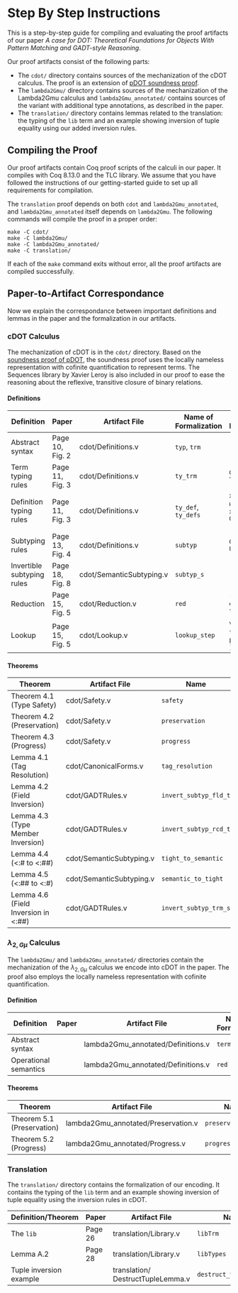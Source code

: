 # Step By Step Instructions

This is a step-by-step guide for compiling and evaluating the proof artifacts of our paper *A case for DOT: Theoretical Foundations for Objects With Pattern Matching and GADT-style Reasoning*.

Our proof artifacts consist of the following parts:

- The `cdot/` directory contains sources of the mechanization of the cDOT calculus.
  The proof is an extension of [pDOT soundness proof](https://github.com/amaurremi/dot-calculus/tree/master/src/extensions/paths).
- The `lambda2Gmu/` directory contains sources of the mechanization of the Lambda2Gmu calculus and `lambda2Gmu_annotated/` contains sources of the variant with additional type annotations, as described in the paper.
- The `translation/` directory contains lemmas related to the translation: the typing of the `lib` term and an example showing inversion of tuple equality using our added inversion rules.

## Compiling the Proof

Our proof artifacts contain Coq proof scripts of the calculi in our paper. It compiles with Coq 8.13.0 and the TLC library. We assume that you have followed the instructions of our getting-started guide to set up all requirements for compilation.

The `translation` proof depends on both `cdot` and `lambda2Gmu_annotated`, and `lambda2Gmu_annotated` itself depends on `lambda2Gmu`. The following commands will compile the proof in a proper order:

```
make -C cdot/
make -C lambda2Gmu/
make -C lambda2Gmu_annotated/
make -C translation/
```

If each of the `make` command exits without error, all the proof artifacts are compiled successfully.

## Paper-to-Artifact Correspondance

Now we explain the correspondance between important definitions and lemmas in the paper and the formalization in our artifacts.

### cDOT Calculus

The mechanization of cDOT is in the `cdot/` directory. Based on the [soundness proof of pDOT](https://github.com/amaurremi/dot-calculus/tree/master/src/extensions/paths), the soundness proof uses the locally nameless representation with cofinite quantification to represent terms. The Sequences library by Xavier Leroy is also included in our proof to ease the reasoning about the reflexive, transitive closure of binary relations.

#### Definitions

| Definition                 | Paper           | Artifact File            | Name of Formalization | Proof Notation                           |
| -------------------------- | --------------- | ------------------------ | --------------------- | ---------------------------------------- |
| Abstract syntax            | Page 10, Fig. 2 | cdot/Definitions.v       | `typ`, `trm`          |                                          |
| Term typing rules          | Page 11, Fig. 3 | cdot/Definitions.v       | `ty_trm`              | `G ⊢ t : T`                              |
| Definition typing rules    | Page 11, Fig. 3 | cdot/Definitions.v       | `ty_def`, `ty_defs`   | `x; bs; G ⊢ d : D`, `x; bs; G ⊢ ds :: T` |
| Subtyping rules            | Page 13, Fig. 4 | cdot/Definitions.v       | `subtyp`              | `G ⊢ T <: U`                             |
| Invertible subtyping rules | Page 18, Fig. 8 | cdot/SemanticSubtyping.v | `subtyp_s`            |                                          |
| Reduction                  | Page 15, Fig. 5 | cdot/Reduction.v         | `red`                 | `(γ, t) ⟼ (γ', t')`                      |
| Lookup                     | Page 15, Fig. 5 | cdot/Lookup.v            | `lookup_step`         | `γ ⟦ p ⤳ t ⟧`, `γ ⟦ p ⤳* t ⟧`            |

#### Theorems

| Theorem                             | Artifact File            | Name                  |
| ----------------------------------- | ------------------------ | --------------------- |
| Theorem 4.1 (Type Safety)           | cdot/Safety.v            | `safety`              |
| Theorem 4.2 (Preservation)          | cdot/Safety.v            | `preservation`        |
| Theorem 4.3 (Progress)              | cdot/Safety.v            | `progress`            |
| Lemma 4.1 (Tag Resolution)          | cdot/CanonicalForms.v    | `tag_resolution`      |
| Lemma 4.2 (Field Inversion)         | cdot/GADTRules.v         | `invert_subtyp_fld_t` |
| Lemma 4.3 (Type Member Inversion)   | cdot/GADTRules.v         | `invert_subtyp_rcd_t` |
| Lemma 4.4 (<:# to <:##)             | cdot/SemanticSubtyping.v | `tight_to_semantic`   |
| Lemma 4.5 (<:## to <:#)             | cdot/SemanticSubtyping.v | `semantic_to_tight`   |
| Lemma 4.6 (Field Inversion in <:##) | cdot/GADTRules.v         | `invert_subtyp_trm_s` |

### $\lambda_{2,G\mu}$ Calculus

The `lambda2Gmu/` and `lambda2Gmu_annotated/` directories contain the mechanization of the $\lambda_{2,G\mu}$ calculus we encode into cDOT in the paper. The proof also employs the locally nameless representation with cofinite quantification.

#### Definition

| Definition            | Paper | Artifact File                      | Name of Formalization | Proof Notation |
| --------------------- | ----- | ---------------------------------- | --------------------- | -------------- |
| Abstract syntax       |       | lambda2Gmu_annotated/Definitions.v | `term`                |                |
| Operational semantics |       | lambda2Gmu_annotated/Definitions.v | `red`                 | `e1 --> e2`    |

#### Theorems

| Theorem                    | Artifact File                       | Name               |
| -------------------------- | ----------------------------------- | ------------------ |
| Theorem 5.1 (Preservation) | lambda2Gmu_annotated/Preservation.v | `preservation_thm` |
| Theorem 5.2 (Progress)     | lambda2Gmu_annotated/Progress.v     | `progress_thm`     |

### Translation

The `translation/` directory contains the formalization of our encoding. It contains the typing of the `lib` term and an example showing inversion of tuple equality using the inversion rules in cDOT.

| Definition/Theorem      | Paper   | Artifact File                         | Name                   |
| ----------------------- | ------- | ------------------------------------- | ---------------------- |
| The `lib`               | Page 26 | translation/Library.v                 | `libTrm`               |
| Lemma A.2               | Page 28 | translation/Library.v                 | `libTypes`             |
| Tuple inversion example |         | translation/<br/>DestructTupleLemma.v | `destruct_tuple_lemma` |
